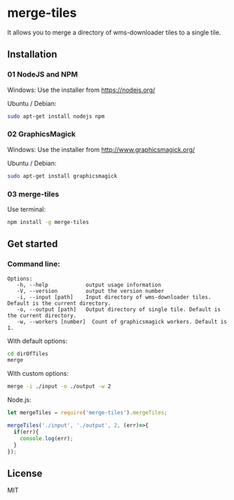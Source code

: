 # merge-tiles
It allows you to merge a directory of wms-downloader tiles to a single tile.


## Installation

### 01 NodeJS and NPM

Windows:
Use the installer from <https://nodejs.org/>

Ubuntu / Debian:
```sh
sudo apt-get install nodejs npm
```

### 02 GraphicsMagick

Windows:
Use the installer from <http://www.graphicsmagick.org/>

Ubuntu / Debian:
```sh
sudo apt-get install graphicsmagick
```

### 03 merge-tiles
Use terminal:
```sh
npm install -g merge-tiles
```

## Get started

### Command line:

```
Options:
   -h, --help            output usage information
   -V, --version         output the version number
   -i, --input [path]    Input directory of wms-downloader tiles. Default is the current directory.
   -o, --output [path]   Output directory of single tile. Default is the current directory.
   -w, --workers [number]  Count of graphicsmagick workers. Default is 1.
```

With default options:
```sh
cd dirOfTiles
merge
```

With custom options:
```sh
merge -i ./input -o ./output -w 2
```

Node.js:
```js
let mergeTiles = require('merge-tiles').mergeTiles;

mergeTiles('./input', './output', 2, (err)=>{
  if(err){
    console.log(err);
  }
});
```

## License
MIT
